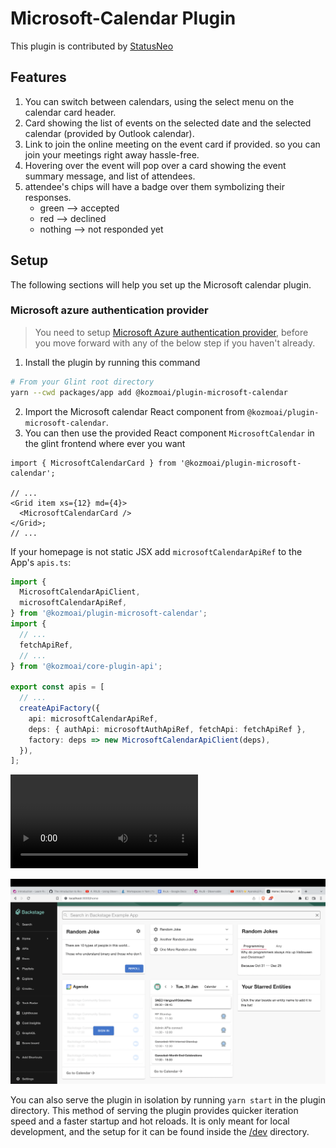 # Microsoft-Calendar Plugin

This plugin is contributed by [StatusNeo](https://statusneo.com/)

## Features

1. You can switch between calendars, using the select menu on the calendar card header.
2. Card showing the list of events on the selected date and the selected calendar (provided by Outlook calendar).
3. Link to join the online meeting on the event card if provided. so you can join your meetings right away hassle-free.
4. Hovering over the event will pop over a card showing the event summary message, and list of attendees.
5. attendee's chips will have a badge over them symbolizing their responses.
   - green --> accepted
   - red --> declined
   - nothing --> not responded yet

## Setup

The following sections will help you set up the Microsoft calendar plugin.

### Microsoft azure authentication provider

> You need to setup [Microsoft Azure authentication provider](https://glint.io/docs/auth/microsoft/provider), before you move forward with any of the below step if you haven't already.

1. Install the plugin by running this command

```bash
# From your Glint root directory
yarn --cwd packages/app add @kozmoai/plugin-microsoft-calendar
```

2. Import the Microsoft calendar React component from `@kozmoai/plugin-microsoft-calendar`.
3. You can then use the provided React component `MicrosoftCalendar` in the glint frontend where ever you want

```tsx
import { MicrosoftCalendarCard } from '@kozmoai/plugin-microsoft-calendar';

// ...
<Grid item xs={12} md={4}>
  <MicrosoftCalendarCard />
</Grid>;
// ...
```

If your homepage is not static JSX add `microsoftCalendarApiRef` to the App's `apis.ts`:

```ts
import {
  MicrosoftCalendarApiClient,
  microsoftCalendarApiRef,
} from '@kozmoai/plugin-microsoft-calendar';
import {
  // ...
  fetchApiRef,
  // ...
} from '@kozmoai/core-plugin-api';

export const apis = [
  // ...
  createApiFactory({
    api: microsoftCalendarApiRef,
    deps: { authApi: microsoftAuthApiRef, fetchApi: fetchApiRef },
    factory: deps => new MicrosoftCalendarApiClient(deps),
  }),
];
```

![Microsoft Calendar plugin demo](https://user-images.githubusercontent.com/23618736/215717491-25db5fa6-b237-487f-8c00-28f572e8da05.mp4)

![Sample](./docs/microsoft-calendar-plugin.png)

You can also serve the plugin in isolation by running `yarn start` in the plugin directory.
This method of serving the plugin provides quicker iteration speed and a faster startup and hot reloads.
It is only meant for local development, and the setup for it can be found inside the [/dev](./dev) directory.
